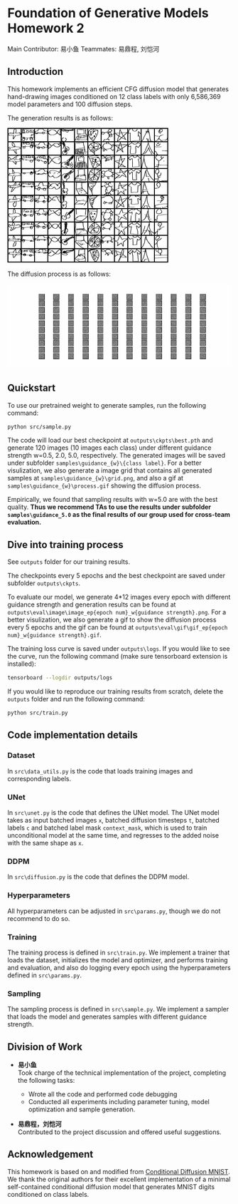 # Foundation of Generative Models Homework 2

Main Contributor: 易小鱼
Teammates: 易鼎程, 刘恺河

## Introduction

This homework implements an efficient CFG diffusion model that generates hand-drawing images conditioned on 12 class labels with only 6,586,369 model parameters and 100 diffusion steps.

The generation results is as follows:

![grid](samples\guidance_5.0\grid.png)

The diffusion process is as follows:

![process](samples\guidance_5.0\process.gif)

## Quickstart

To use our pretrained weight to generate samples, run the following command:

```bash
python src/sample.py
```

The code will load our best checkpoint at `outputs\ckpts\best.pth` and generate 120 images (10 images each class) under different guidance strength w=0.5, 2.0, 5.0, respectively. The generated images will be saved under subfolder `samples\guidance_{w}\{class label}`. For a better visulization, we also generate a image grid that contains all generated samples at `samples\guidance_{w}\grid.png`, and also a gif at `samples\guidance_{w}\process.gif` showing the diffusion process.

Empirically, we found that sampling results with w=5.0 are with the best quality. **Thus we recommend TAs to use the results under subfolder `samples\guidance_5.0` as the final results of our group used for cross-team evaluation.**

## Dive into training process

See `outputs` folder for our training results.

The checkpoints every 5 epochs and the best checkpoint are saved under subfolder `outputs\ckpts`.

To evaluate our model, we generate 4*12 images every epoch with different guidance strength and generation results can be found at `outputs\eval\image\image_ep{epoch num}_w{guidance strength}.png`. For a better visulization, we also generate a gif to show the diffusion process every 5 epochs and the gif can be found at `outputs\eval\gif\gif_ep{epoch num}_w{guidance strength}.gif`.

The training loss curve is saved under `outputs\logs`. If you would like to see the curve, run the following command (make sure tensorboard extension is installed):

```bash
tensorboard --logdir outputs/logs
```

If you would like to reproduce our training results from scratch, delete the `outputs` folder and run the following command:

```bash
python src/train.py
```

## Code implementation details

### Dataset

In `src\data_utils.py` is the code that loads training images and corresponding labels.

### UNet

In `src\unet.py` is the code that defines the UNet model. The UNet model takes as input batched images `x`, batched diffusion timesteps `t`, batched labels `c` and batched label mask `context_mask`, which is used to train unconditional model at the same time, and regresses to the added noise with the same shape as `x`.

### DDPM

In `src\diffusion.py` is the code that defines the DDPM model.

### Hyperparameters

All hyperparameters can be adjusted in `src\params.py`, though we do not recommend to do so.

### Training

The training process is defined in `src\train.py`. We implement a trainer that loads the dataset, initializes the model and optimizer, and performs training and evaluation, and also do logging every epoch using the hyperparameters defined in `src\params.py`.

### Sampling

The sampling process is defined in `src\sample.py`. We implement a sampler that loads the model and generates samples with different guidance strength.

## Division of Work

- **易小鱼**  
  Took charge of the technical implementation of the project, completing the following tasks:  
  - Wrote all the code and performed code debugging
  - Conducted all experiments including parameter tuning, model optimization and sample generation.


- **易鼎程，刘恺河**  
  Contributed to the project discussion and offered useful suggestions.

## Acknowledgement

This homework is based on and modified from [Conditional Diffusion MNIST](https://github.com/TeaPearce/Conditional_Diffusion_MNIST/blob/main/script.py). We thank the original authors for their excellent implementation of a minimal self-contained conditional diffusion model that generates MNIST digits conditioned on class labels.
